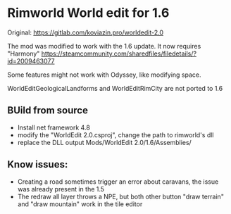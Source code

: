 # Rimworld World edit for 1.6 

Original: https://gitlab.com/koviazin.pro/worldedit-2.0

The mod was modified to work with the 1.6 update.
It now requires "Harmony"  https://steamcommunity.com/sharedfiles/filedetails/?id=2009463077

Some features might not work with Odyssey, like modifying space. 

WorldEditGeologicalLandforms and WorldEditRimCity are not ported to 1.6  

## BUild from source 
- Install net framework 4.8 
- modify the "WorldEdit 2.0.csproj", change the path to rimworld's dll
- replace the DLL output Mods/WorldEdit 2.0/1.6/Assemblies/


## Know issues: 

- Creating a road sometimes trigger an error about caravans, the issue was already present in the 1.5 
- The redraw all layer throws a NPE, but both other button "draw terrain" and "draw mountain" work in the tile editor  


 